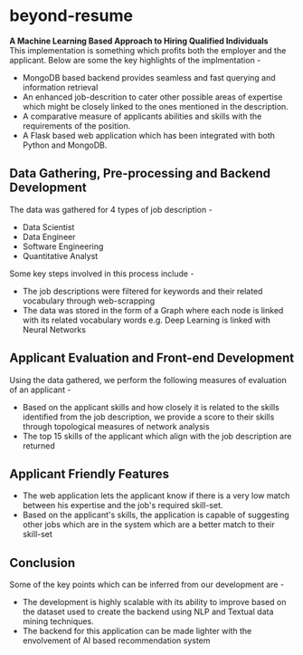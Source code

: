 # beyond-resume <br>
__A Machine Learning Based Approach to Hiring Qualified Individuals__<br>
This implementation is something which profits both the employer and the applicant. Below are some the key highlights of the implmentation - 
* MongoDB based backend provides seamless and fast querying and information retrieval
* An enhanced job-descrition to cater other possible areas of expertise which might be closely linked to the ones mentioned in the description.
* A comparative measure of applicants abilities and skills with the requirements of the position.
* A Flask based web application which has been integrated with both Python and MongoDB.

## Data Gathering, Pre-processing and Backend Development
The data was gathered for 4 types of job description - 
* Data Scientist
* Data Engineer
* Software Engineering
* Quantitative Analyst

Some key steps involved in this process include - 
* The job descriptions were filtered for keywords and their related vocabulary through web-scrapping
* The data was stored in the form of a Graph where each node is linked with its related vocabulary words e.g. Deep Learning is linked with Neural Networks

## Applicant Evaluation and Front-end Development
Using the data gathered, we perform the following measures of evaluation of an applicant - 
* Based on the applicant skills and how closely it is related to the skills identified from the job description, we provide a score to their skills through topological measures of network analysis
* The top 15 skills of the applicant which align with the job description are returned

## Applicant Friendly Features
* The web application lets the applicant know if there is a very low match between his expertise and the job's required skill-set.
* Based on the applicant's skills, the application is capable of suggesting other jobs which are in the system which are a better match to their skill-set

## Conclusion
Some of the key points which can be inferred from our development are - 
* The development is highly scalable with its ability to improve based on the dataset used to create the backend using NLP and Textual data mining techniques.
* The backend for this application can be made lighter with the envolvement of AI based recommendation system
